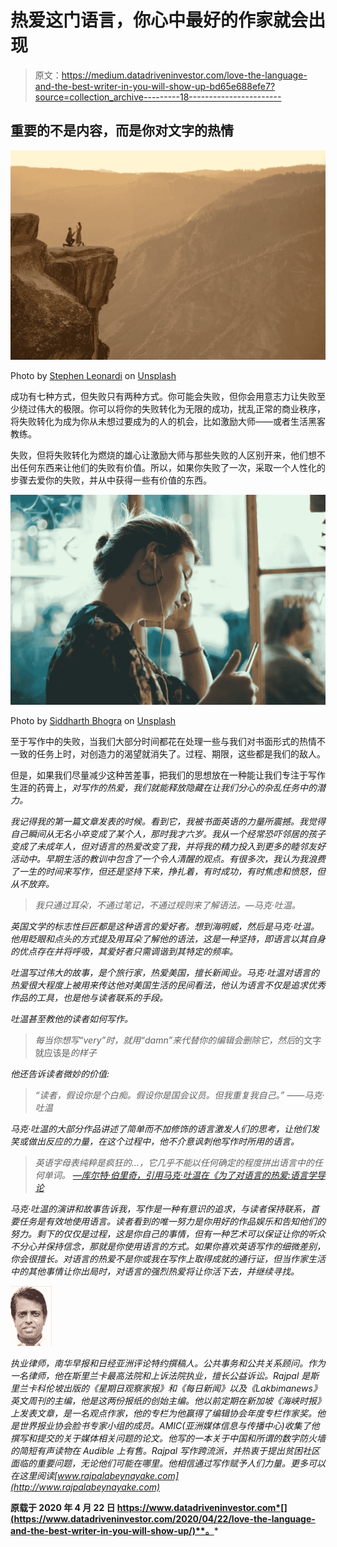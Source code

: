 # 热爱这门语言，你心中最好的作家就会出现

> 原文：<https://medium.datadriveninvestor.com/love-the-language-and-the-best-writer-in-you-will-show-up-bd65e688efe7?source=collection_archive---------18----------------------->

## 重要的不是内容，而是你对文字的热情

![](img/9ea0970217d582fe0f104da384f2f6cf.png)

Photo by [Stephen Leonardi](https://unsplash.com/@stephenleo1982?utm_source=unsplash&utm_medium=referral&utm_content=creditCopyText) on [Unsplash](https://unsplash.com/s/photos/love-the-language-lover?utm_source=unsplash&utm_medium=referral&utm_content=creditCopyText)

成功有七种方式，但失败只有两种方式。你可能会失败，但你会用意志力让失败至少绕过伟大的极限。你可以将你的失败转化为无限的成功，扰乱正常的商业秩序，将失败转化为成为你从未想过要成为的人的机会，比如激励大师——或者生活黑客教练。

失败，但将失败转化为燃烧的雄心让激励大师与那些失败的人区别开来，他们想不出任何东西来让他们的失败有价值。所以，如果你失败了一次，采取一个人性化的步骤去爱你的失败，并从中获得一些有价值的东西。

![](img/ea9967c4e03059fd25c62502d23b1d00.png)

Photo by [Siddharth Bhogra](https://unsplash.com/@thefakebhogra?utm_source=unsplash&utm_medium=referral&utm_content=creditCopyText) on [Unsplash](https://unsplash.com/s/photos/pencil-girl?utm_source=unsplash&utm_medium=referral&utm_content=creditCopyText)

至于写作中的失败，当我们大部分时间都花在处理一些与我们对书面形式的热情不一致的任务上时，对创造力的渴望就消失了。过程、期限，这些都是我们的敌人。

但是，如果我们尽量减少这种苦差事，把我们的思想放在一种能让我们专注于写作生涯的药膏上，*对写作的热爱，我们就能释放隐藏在让我们分心的杂乱任务中的潜力。*

*我记得我的第一篇文章发表的时候。看到它，我被书面英语的力量所震撼。我觉得自己瞬间从无名小卒变成了某个人，那时我才六岁。我从一个经常恐吓邻居的孩子变成了未成年人，但对语言的热爱改变了我，并将我的精力投入到更多的睦邻友好活动中。早期生活的教训中包含了一个令人清醒的观点。有很多次，我认为我浪费了一生的时间来写作，但还是坚持下来，挣扎着，有时成功，有时焦虑和愤怒，但从不放弃。*

> *我只通过耳朵，不通过笔记，不通过规则来了解语法。—马克·吐温。*

*英国文学的标志性巨匠都是这种语言的爱好者。想到海明威，然后是马克·吐温。他用眨眼和点头的方式提及用耳朵了解他的语法，这是一种坚持，即语言以其自身的优点存在并将呼吸，其爱好者只需调谐到其特定的频率。*

*吐温写过伟大的故事，是个旅行家，热爱美国，擅长新闻业。马克·吐温对语言的热爱很大程度上被用来传达他对美国生活的民间看法，他认为语言不仅是追求优秀作品的工具，也是他与读者联系的手段。*

*吐温甚至教他的读者如何写作。*

> *每当你想写“very”时，就用“damn”来代替你的编辑会删除它，然后*的文字就应该是*的样子*

*他还告诉读者微妙的价值:*

> *“读者，假设你是个白痴。假设你是国会议员。但我重复我自己。”
> ——马克·吐温*

*马克·吐温的大部分作品讲述了简单而不加修饰的语言激发人们的思考，让他们发笑或做出反应的力量，在这个过程中，他不介意讽刺他写作时所用的语言。*

> *英语字母表纯粹是疯狂的…，它几乎不能以任何确定的程度拼出语言中的任何单词。
> [*—库尔特·伯里奇，引用马克·吐温在《为了对语言的热爱:语言学导论*](https://books.google.com/books/about/For_the_Love_of_Language.html?id=n2_CDwAAQBAJ)*

*马克·吐温的演讲和故事告诉我，写作是一种有意识的追求，与读者保持联系，首要任务是有效地使用语言。读者看到的唯一努力是你用好的作品娱乐和告知他们的努力。剩下的仅仅是过程，这是你自己的事情，但有一种艺术可以保证让你的听众不分心并保持信念，那就是你使用语言的方式。如果你喜欢英语写作的细微差别，你会很擅长。对语言的热爱不是你或我在写作上取得成就的通行证，但当作家生活中的其他事情让你出局时，对语言的强烈热爱将让你活下去，并继续寻找。*

*![](img/122581976d794598ce2302e10efff9f6.png)*

*执业律师，南华早报和日经亚洲评论特约撰稿人。公共事务和公共关系顾问。作为一名律师，他在斯里兰卡最高法院和上诉法院执业，擅长公益诉讼。Rajpal 是斯里兰卡科伦坡出版的《星期日观察家报》和《每日新闻》以及《Lakbimanews》英文周刊的主编，他是这两份报纸的创始主编。他以前定期在新加坡《海峡时报》上发表文章，是一名观点作家，他的专栏为他赢得了编辑协会年度专栏作家奖。他是世界报业协会脸书专家小组的成员。AMIC(亚洲媒体信息与传播中心)收集了他撰写和提交的关于媒体相关问题的论文。他写的一本关于中国和所谓的数字防火墙的简短有声读物在 Audible 上有售。Rajpal 写作跨流派，并热衷于提出贫困社区面临的重要问题，无论他们可能在哪里。他相信通过写作赋予人们力量。更多可以在这里阅读[www.rajpalabeynayake.com](http://www.rajpalabeynayake.com)*

**原载于 2020 年 4 月 22 日 https://www.datadriveninvestor.com*[](https://www.datadriveninvestor.com/2020/04/22/love-the-language-and-the-best-writer-in-you-will-show-up/)**。***